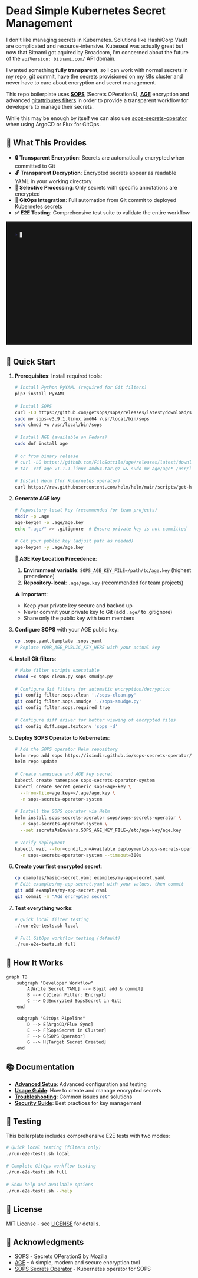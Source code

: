 # Dead Simple Kubernetes Secret Management

I don't like managing secrets in Kubernetes.
Solutions like HashiCorp Vault are complicated and resource-intensive.
Kubeseal was actually great but now that Bitnami got aquired by Broadcom, I'm concerned 
about the future of the ```apiVersion: bitnami.com/``` API domain.

I wanted something **fully transparent**, so I can work with normal secrets in my repo, 
git commit, have the secrets provisioned on my k8s cluster and never have to care about 
encryption and secret management.

This repo boilerplate uses [**SOPS**](https://github.com/getsops/sops) (Secrets OPerationS), 
[**AGE**](https://github.com/FiloSottile/age) encryption and advanced 
[gitattributes filters](https://git-scm.com/docs/gitattributes#_filter) in order to 
provide a transparent workflow for developers to manage their secrets.

While this may be enough by itself we can also use 
[sops-secrets-operator](https://github.com/isindir/sops-secrets-operator) when using 
ArgoCD or Flux for GitOps.

## 🎯 What This Provides

- **🔒 Transparent Encryption**: Secrets are automatically encrypted when committed to Git
- **🔓 Transparent Decryption**: Encrypted secrets appear as readable YAML in your working directory
- **🎯 Selective Processing**: Only secrets with specific annotations are encrypted
- **🔄 GitOps Integration**: Full automation from Git commit to deployed Kubernetes secrets
- **✅ E2E Testing**: Comprehensive test suite to validate the entire workflow

![Transparent SOPS GitOps Demo](./demo.gif)

## 🚀 Quick Start

1. **Prerequisites**: Install required tools:
   ```bash
   # Install Python PyYAML (required for Git filters)
   pip3 install PyYAML
   
   # Install SOPS
   curl -LO https://github.com/getsops/sops/releases/latest/download/sops-v3.9.1.linux.amd64
   sudo mv sops-v3.9.1.linux.amd64 /usr/local/bin/sops
   sudo chmod +x /usr/local/bin/sops
   
   # Install AGE (available on Fedora)
   sudo dnf install age

   # or from binary release
   # curl -LO https://github.com/FiloSottile/age/releases/latest/download/age-v1.1.1-linux-amd64.tar.gz
   # tar -xzf age-v1.1.1-linux-amd64.tar.gz && sudo mv age/age* /usr/local/bin/
   
   # Install Helm (for Kubernetes operator)
   curl https://raw.githubusercontent.com/helm/helm/main/scripts/get-helm-3 | bash
   ```

2. **Generate AGE key**:
   ```bash
   # Repository-local key (recommended for team projects)
   mkdir -p .age
   age-keygen -o .age/age.key
   echo ".age/" >> .gitignore  # Ensure private key is not committed
   
   # Get your public key (adjust path as needed)
   age-keygen -y .age/age.key
   ```
   
   **🔑 AGE Key Location Precedence**:
   1. **Environment variable**: `SOPS_AGE_KEY_FILE=/path/to/age.key` (highest precedence)
   2. **Repository-local**: `.age/age.key` (recommended for team projects)
   
   **⚠️ Important**: 
   - Keep your private key secure and backed up
   - Never commit your private key to Git (add `.age/` to .gitignore)
   - Share only the public key with team members

3. **Configure SOPS** with your AGE public key:
   ```bash
   cp .sops.yaml.template .sops.yaml
   # Replace YOUR_AGE_PUBLIC_KEY_HERE with your actual key
   ```

4. **Install Git filters**:
   ```bash
   # Make filter scripts executable
   chmod +x sops-clean.py sops-smudge.py
   
   # Configure Git filters for automatic encryption/decryption
   git config filter.sops.clean './sops-clean.py'
   git config filter.sops.smudge './sops-smudge.py'
   git config filter.sops.required true
   
   # Configure diff driver for better viewing of encrypted files
   git config diff.sops.textconv 'sops -d'
   ```

5. **Deploy SOPS Operator to Kubernetes**:
   ```bash
   # Add the SOPS operator Helm repository
   helm repo add sops https://isindir.github.io/sops-secrets-operator/
   helm repo update
   
   # Create namespace and AGE key secret
   kubectl create namespace sops-secrets-operator-system
   kubectl create secret generic sops-age-key \
     --from-file=age.key=~/.age/age.key \
     -n sops-secrets-operator-system
   
   # Install the SOPS operator via Helm
   helm install sops-secrets-operator sops/sops-secrets-operator \
     -n sops-secrets-operator-system \
     --set secretsAsEnvVars.SOPS_AGE_KEY_FILE=/etc/age-key/age.key
   
   # Verify deployment
   kubectl wait --for=condition=Available deployment/sops-secrets-operator \
     -n sops-secrets-operator-system --timeout=300s
   ```

6. **Create your first encrypted secret**:
   ```bash
   cp examples/basic-secret.yaml examples/my-app-secret.yaml
   # Edit examples/my-app-secret.yaml with your values, then commit
   git add examples/my-app-secret.yaml
   git commit -m "Add encrypted secret"
   ```

7. **Test everything works**:
   ```bash
   # Quick local filter testing
   ./run-e2e-tests.sh local
   
   # Full GitOps workflow testing (default)
   ./run-e2e-tests.sh full
   ```

## 🔄 How It Works

```mermaid
graph TB
    subgraph "Developer Workflow"
        A[Write Secret YAML] --> B[git add & commit]
        B --> C[Clean Filter: Encrypt]
        C --> D[Encrypted SopsSecret in Git]
    end
    
    subgraph "GitOps Pipeline"
        D --> E[ArgoCD/Flux Sync]
        E --> F[SopsSecret in Cluster]
        F --> G[SOPS Operator]
        G --> H[Target Secret Created]
    end
```

## 📚 Documentation

- **[Advanced Setup](./docs/advanced-setup.md)**: Advanced configuration and testing
- **[Usage Guide](./docs/usage.md)**: How to create and manage encrypted secrets
- **[Troubleshooting](./docs/troubleshooting.md)**: Common issues and solutions
- **[Security Guide](./docs/security.md)**: Best practices for key management

## 🧪 Testing

This boilerplate includes comprehensive E2E tests with two modes:

```bash
# Quick local testing (filters only)
./run-e2e-tests.sh local

# Complete GitOps workflow testing
./run-e2e-tests.sh full

# Show help and available options
./run-e2e-tests.sh --help
```

## 📄 License

MIT License - see [LICENSE](./LICENSE) for details.

## 🙏 Acknowledgments

- [SOPS](https://github.com/getsops/sops) - Secrets OPerationS by Mozilla
- [AGE](https://github.com/FiloSottile/age) - A simple, modern and secure encryption tool
- [SOPS Secrets Operator](https://github.com/isindir/sops-secrets-operator) - Kubernetes operator for SOPS
